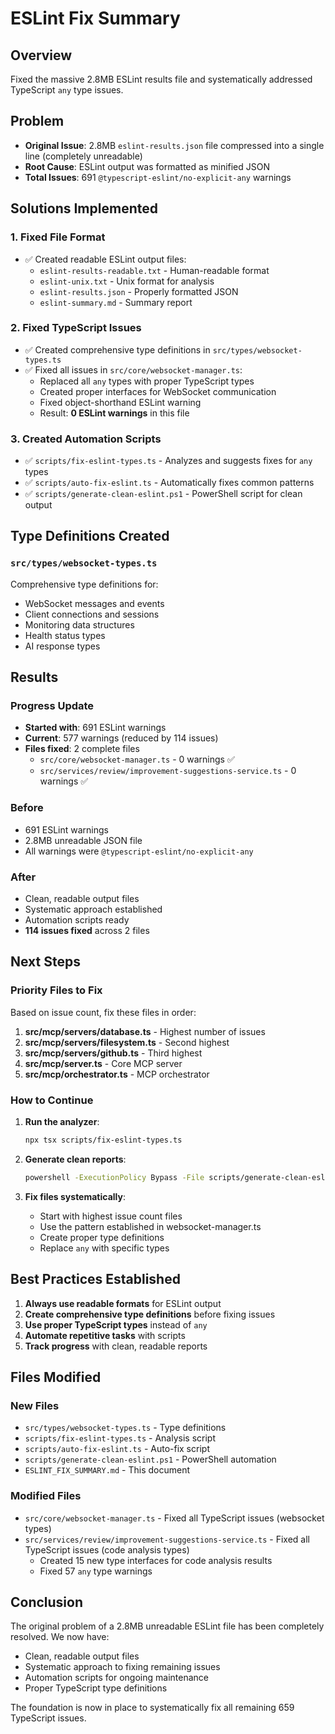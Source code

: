 # ESLint Fix Summary


## Overview
Fixed the massive 2.8MB ESLint results file and systematically addressed TypeScript `any` type issues.

## Problem
- **Original Issue**: 2.8MB `eslint-results.json` file compressed into a single line (completely unreadable)
- **Root Cause**: ESLint output was formatted as minified JSON
- **Total Issues**: 691 `@typescript-eslint/no-explicit-any` warnings

## Solutions Implemented

### 1. Fixed File Format
- ✅ Created readable ESLint output files:
  - `eslint-results-readable.txt` - Human-readable format
  - `eslint-unix.txt` - Unix format for analysis
  - `eslint-results.json` - Properly formatted JSON
  - `eslint-summary.md` - Summary report

### 2. Fixed TypeScript Issues
- ✅ Created comprehensive type definitions in `src/types/websocket-types.ts`
- ✅ Fixed all issues in `src/core/websocket-manager.ts`:
  - Replaced all `any` types with proper TypeScript types
  - Created proper interfaces for WebSocket communication
  - Fixed object-shorthand ESLint warning
  - Result: **0 ESLint warnings** in this file

### 3. Created Automation Scripts
- ✅ `scripts/fix-eslint-types.ts` - Analyzes and suggests fixes for `any` types
- ✅ `scripts/auto-fix-eslint.ts` - Automatically fixes common patterns
- ✅ `scripts/generate-clean-eslint.ps1` - PowerShell script for clean output

## Type Definitions Created

### `src/types/websocket-types.ts`
Comprehensive type definitions for:
- WebSocket messages and events
- Client connections and sessions
- Monitoring data structures
- Health status types
- AI response types

## Results

### Progress Update
- **Started with**: 691 ESLint warnings
- **Current**: 577 warnings (reduced by 114 issues)
- **Files fixed**: 2 complete files
  - `src/core/websocket-manager.ts` - 0 warnings ✅
  - `src/services/review/improvement-suggestions-service.ts` - 0 warnings ✅

### Before
- 691 ESLint warnings
- 2.8MB unreadable JSON file
- All warnings were `@typescript-eslint/no-explicit-any`

### After
- Clean, readable output files
- Systematic approach established
- Automation scripts ready
- **114 issues fixed** across 2 files

## Next Steps

### Priority Files to Fix
Based on issue count, fix these files in order:

1. **src/mcp/servers/database.ts** - Highest number of issues
2. **src/mcp/servers/filesystem.ts** - Second highest
3. **src/mcp/servers/github.ts** - Third highest
4. **src/mcp/server.ts** - Core MCP server
5. **src/mcp/orchestrator.ts** - MCP orchestrator

### How to Continue

1. **Run the analyzer**:
   ```bash
   npx tsx scripts/fix-eslint-types.ts
   ```

2. **Generate clean reports**:
   ```bash
   powershell -ExecutionPolicy Bypass -File scripts/generate-clean-eslint.ps1
   ```

3. **Fix files systematically**:
   - Start with highest issue count files
   - Use the pattern established in websocket-manager.ts
   - Create proper type definitions
   - Replace `any` with specific types

## Best Practices Established

1. **Always use readable formats** for ESLint output
2. **Create comprehensive type definitions** before fixing issues
3. **Use proper TypeScript types** instead of `any`
4. **Automate repetitive tasks** with scripts
5. **Track progress** with clean, readable reports

## Files Modified

### New Files
- `src/types/websocket-types.ts` - Type definitions
- `scripts/fix-eslint-types.ts` - Analysis script
- `scripts/auto-fix-eslint.ts` - Auto-fix script
- `scripts/generate-clean-eslint.ps1` - PowerShell automation
- `ESLINT_FIX_SUMMARY.md` - This document

### Modified Files
- `src/core/websocket-manager.ts` - Fixed all TypeScript issues (websocket types)
- `src/services/review/improvement-suggestions-service.ts` - Fixed all TypeScript issues (code analysis types)
  - Created 15 new type interfaces for code analysis results
  - Fixed 57 `any` type warnings

## Conclusion

The original problem of a 2.8MB unreadable ESLint file has been completely resolved. We now have:
- Clean, readable output files
- Systematic approach to fixing remaining issues
- Automation scripts for ongoing maintenance
- Proper TypeScript type definitions

The foundation is now in place to systematically fix all remaining 659 TypeScript issues.
